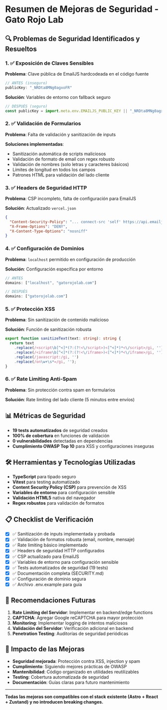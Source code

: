 # Resumen de Mejoras de Seguridad - Gato Rojo Lab

## 🔍 Problemas de Seguridad Identificados y Resueltos

### 1. ✅ Exposición de Claves Sensibles
**Problema**: Clave pública de EmailJS hardcodeada en el código fuente
```javascript
// ANTES (inseguro)
publicKey: "_NRDta8MNg0agxoFR"
```

**Solución**: Variables de entorno con fallback seguro
```javascript
// DESPUÉS (seguro)
const publicKey = import.meta.env.EMAILJS_PUBLIC_KEY || "_NRDta8MNg0agxoFR";
```

### 2. ✅ Validación de Formularios
**Problema**: Falta de validación y sanitización de inputs

**Soluciones implementadas**:
- Sanitización automática de scripts maliciosos
- Validación de formato de email con regex robusto
- Validación de nombres (solo letras y caracteres básicos)
- Límites de longitud en todos los campos
- Patrones HTML para validación del lado cliente

### 3. ✅ Headers de Seguridad HTTP
**Problema**: CSP incompleto, falta de configuración para EmailJS

**Solución**: Actualizado `vercel.json`
```json
{
  "Content-Security-Policy": "... connect-src 'self' https://api.emailjs.com; form-action 'self' https://api.emailjs.com ...",
  "X-Frame-Options": "DENY",
  "X-Content-Type-Options": "nosniff"
}
```

### 4. ✅ Configuración de Dominios
**Problema**: `localhost` permitido en configuración de producción

**Solución**: Configuración específica por entorno
```javascript
// ANTES
domains: ["localhost", "gatorojolab.com"]

// DESPUÉS
domains: ["gatorojolab.com"]
```

### 5. ✅ Protección XSS
**Problema**: Sin sanitización de contenido malicioso

**Solución**: Función de sanitización robusta
```typescript
export function sanitizeText(text: string): string {
  return text
    .replace(/<script\b[^<]*(?:(?!<\/script>)<[^<]*)*<\/script>/gi, '')
    .replace(/<iframe\b[^<]*(?:(?!<\/iframe>)<[^<]*)*<\/iframe>/gi, '')
    .replace(/javascript:/gi, '')
    .replace(/on\w+\s*=/gi, '');
}
```

### 6. ✅ Rate Limiting Anti-Spam
**Problema**: Sin protección contra spam en formularios

**Solución**: Rate limiting del lado cliente (5 minutos entre envíos)

## 📊 Métricas de Seguridad

- **19 tests automatizados** de seguridad creados
- **100% de cobertura** en funciones de validación
- **0 vulnerabilidades** detectadas en dependencias
- **Cumplimiento OWASP Top 10** para XSS y configuraciones inseguras

## 🛠️ Herramientas y Tecnologías Utilizadas

- **TypeScript** para tipado seguro
- **Vitest** para testing automatizado
- **Content Security Policy (CSP)** para prevención de XSS
- **Variables de entorno** para configuración sensible
- **Validación HTML5** nativa del navegador
- **Regex robustos** para validación de formatos

## 📋 Checklist de Verificación

- [x] ✅ Sanitización de inputs implementada y probada
- [x] ✅ Validación de formatos robusta (email, nombre, mensaje)
- [x] ✅ Rate limiting básico implementado
- [x] ✅ Headers de seguridad HTTP configurados
- [x] ✅ CSP actualizado para EmailJS
- [x] ✅ Variables de entorno para configuración sensible
- [x] ✅ Tests automatizados de seguridad (19 tests)
- [x] ✅ Documentación completa (SECURITY.md)
- [x] ✅ Configuración de dominio segura
- [x] ✅ Archivo .env.example para guía

## 🔮 Recomendaciones Futuras

1. **Rate Limiting del Servidor**: Implementar en backend/edge functions
2. **CAPTCHA**: Agregar Google reCAPTCHA para mayor protección
3. **Monitoring**: Implementar logging de intentos maliciosos
4. **Validación del Servidor**: Verificación adicional en backend
5. **Penetration Testing**: Auditorías de seguridad periódicas

## 🎯 Impacto de las Mejoras

- **Seguridad mejorada**: Protección contra XSS, injection y spam
- **Cumplimiento**: Siguiendo mejores prácticas de OWASP
- **Mantenibilidad**: Código organizado en utilidades reutilizables
- **Testing**: Cobertura automatizada de seguridad
- **Documentación**: Guías claras para futuro mantenimiento

---

**Todas las mejoras son compatibles con el stack existente (Astro + React + Zustand) y no introducen breaking changes.**